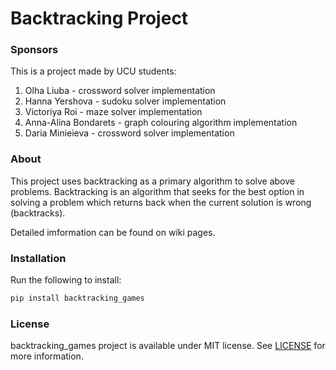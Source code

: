 # Backtracking Project


### Sponsors
This is a project made by UCU students:
1. Olha Liuba - crossword solver implementation
1. Hanna Yershova - sudoku solver implementation
1. Victoriya Roi - maze solver implementation
1. Anna-Alina Bondarets - graph colouring algorithm implementation
1. Daria Minieieva - crossword solver implementation

### About
This project uses backtracking as a primary algorithm to solve above problems. Backtracking is an algorithm that seeks for the best option in solving a problem which returns back when the current solution is wrong (backtracks).

Detailed imformation can be found on wiki pages.

### Installation
Run the following to install:
```python
pip install backtracking_games
```
### License
backtracking_games project is available under MIT license. See [LICENSE](https://github.com/DariaMinieieva/sudoku_project/blob/main/LICENSE "LICENSE") for more information.
